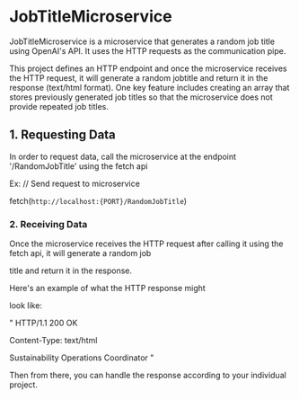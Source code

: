 # JobTitleMicroservice

JobTitleMicroservice is a microservice that generates a random job title using OpenAI's API. It uses the HTTP requests as the communication pipe. 

This project defines an HTTP endpoint and once the microservice receives the HTTP request, it will generate a random jobtitle and return it in the response (text/html format). 
One key feature includes creating an array that stores previously generated job titles so that the microservice does not provide repeated job titles.


## 1. Requesting Data
In order to request data, call the microservice at the endpoint '/RandomJobTitle' using the fetch api 

Ex:
// Send request to microservice

fetch(`http://localhost:{PORT}/RandomJobTitle`)

<your additional code handling the response>


### 2. Receiving Data

Once the microservice receives the HTTP request after calling it using the fetch api, it will generate a random job

title and return it in the response. 

Here's an example of what the HTTP response might

look like: 

"
HTTP/1.1 200 OK

Content-Type: text/html

Sustainability Operations Coordinator
"

Then from there, you can handle the response according to your individual project.


